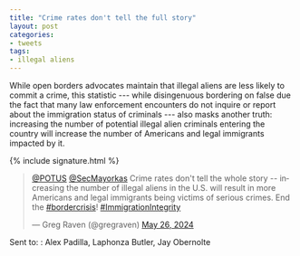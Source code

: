 ```yaml
---
title: "Crime rates don't tell the full story"
layout: post
categories:
- tweets
tags:
- illegal aliens
---
```


While open borders advocates maintain that illegal aliens are less likely to commit a crime, this statistic --- while disingenuous bordering on false due the fact that many law enforcement encounters do not inquire or report about the immigration status of criminals --- also masks another truth: increasing the number of potential illegal alien criminals entering the country will increase the number of Americans and legal immigrants impacted by it.

{% include signature.html %}

<blockquote class="twitter-tweet"><p lang="en" dir="ltr"><a href="https://twitter.com/POTUS?ref_src=twsrc%5Etfw">@POTUS</a> <a href="https://twitter.com/SecMayorkas?ref_src=twsrc%5Etfw">@SecMayorkas</a> Crime rates don&#39;t tell the whole story -- increasing the number of illegal aliens in the U.S. will result in more Americans and legal immigrants being victims of serious crimes. End the <a href="https://twitter.com/hashtag/bordercrisis?src=hash&amp;ref_src=twsrc%5Etfw">#bordercrisis</a>! <a href="https://twitter.com/hashtag/ImmigrationIntegrity?src=hash&amp;ref_src=twsrc%5Etfw">#ImmigrationIntegrity</a></p>&mdash; Greg Raven (@gregraven) <a href="https://twitter.com/gregraven/status/1794710056862372134?ref_src=twsrc%5Etfw">May 26, 2024</a></blockquote> <script async src="https://platform.twitter.com/widgets.js" charset="utf-8"></script>

Sent to:
: Alex Padilla, Laphonza Butler, Jay Obernolte
